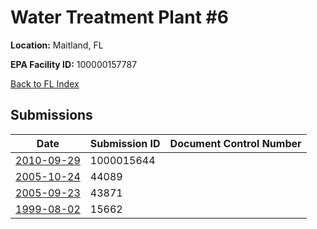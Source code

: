 # Water Treatment Plant #6

**Location:** Maitland, FL

**EPA Facility ID:** 100000157787

[Back to FL Index](../../index.md)

## Submissions

| Date | Submission ID | Document Control Number |
|------|--------------|-------------------------|
| [2010-09-29](submissions/1000015644.md) | 1000015644 |  |
| [2005-10-24](submissions/44089.md) | 44089 |  |
| [2005-09-23](submissions/43871.md) | 43871 |  |
| [1999-08-02](submissions/15662.md) | 15662 |  |
